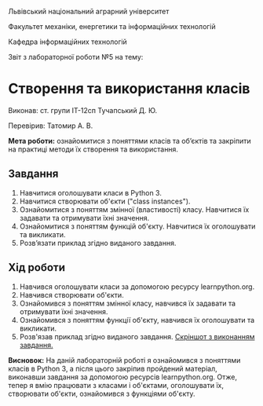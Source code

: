 Львівський національний аграрний університет

Факультет механіки, енергетики та інформаційних технологій

Кафедра інформаційних технологій

Звіт з лабораторної роботи №5
на тему: 

# Створення та використання класів

Виконав: ст. групи ІТ-12сп Тучапський Д. Ю.

Перевірив: Татомир А. В.

**Мета роботи:** ознайомитися з поняттями класів та об’єктів та закріпити на практиці методи їх створення та використання.

## Завдання
1. Навчитися оголошувати класи в Python 3. 
2. Навчитися створювати об'єкти ("class instances"). 
3. Ознайомитися з поняттям змінної (властивості) класу. Навчитися їх задавати та отримувати їхні значення. 
4. Ознайомитися з поняттям функцій об'єкту. Навчитися їх оголошувати та викликати. 
5. Розв’язати приклад згідно виданого завдання.

## Хід роботи
1. Навчився оголошувати класи за допомогою ресурсу learnpython.org.
2. Навчився створювати об'єкти.
3. Ознайомився з поняттям змінної класу, навчився їх задавати та отримувати їхні значення.
4. Ознайомився з поняттям функції об'єкту, навчився їх оголошувати та викликати.
5. Розв'язав приклад згідно виданого завдання.
[Скріншот з виконанням завдання.](/1.png)

**Висновок:** На даній лабораторній роботі я ознайомився з поняттями класів в Python 3, а після цього закріпив пройдений матеріал, виконавши завдання за допомогою ресурсів learnpython.org. Отже, тепер я вмію працювати з класами і об'єктами, оголошувати їх, створювати об'єкти, ознайомився з функціями об'єкту.